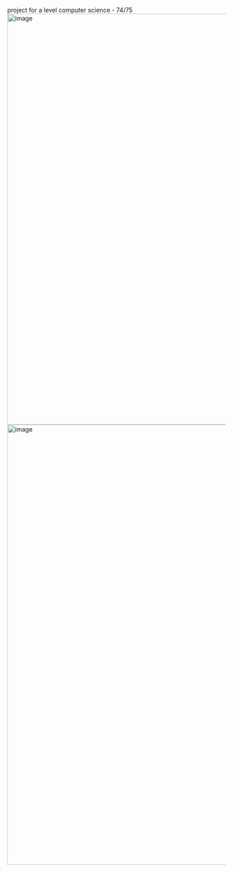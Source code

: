 project for a level computer science - 74/75
<img width="1680" height="945" alt="image" src="https://github.com/user-attachments/assets/3d16b6af-5ab8-459c-bf34-e091e9d0349d" />
<img width="1772" height="1012" alt="image" src="https://github.com/user-attachments/assets/8b5a5519-c0fc-4f3d-97bb-3fce8e81ea0b" />
